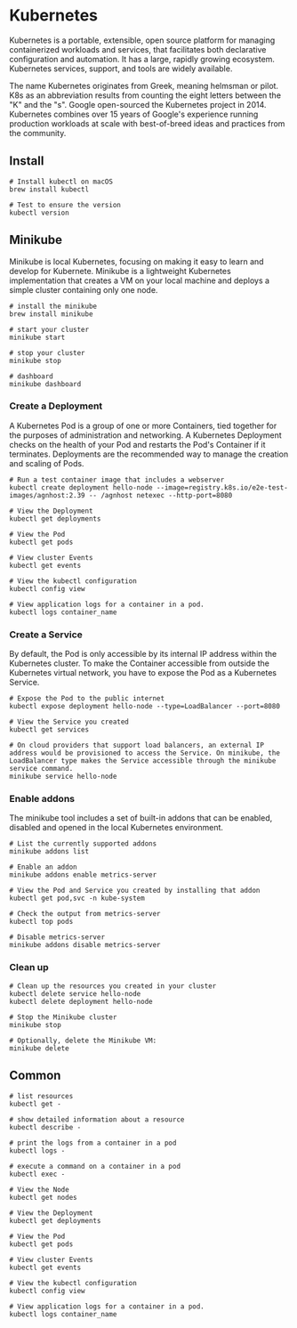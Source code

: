 # Kubernetes

Kubernetes is a portable, extensible, open source platform for managing containerized workloads and services, that facilitates both declarative configuration and automation. It has a large, rapidly growing ecosystem. Kubernetes services, support, and tools are widely available.

The name Kubernetes originates from Greek, meaning helmsman or pilot. K8s as an abbreviation results from counting the eight letters between the "K" and the "s". Google open-sourced the Kubernetes project in 2014. Kubernetes combines over 15 years of Google's experience running production workloads at scale with best-of-breed ideas and practices from the community.

## Install

```shell
# Install kubectl on macOS
brew install kubectl

# Test to ensure the version
kubectl version
```

## Minikube

Minikube is local Kubernetes, focusing on making it easy to learn and develop for Kubernete. Minikube is a lightweight Kubernetes implementation that creates a VM on your local machine and deploys a simple cluster containing only one node.

```shell
# install the minikube
brew install minikube

# start your cluster
minikube start

# stop your cluster
minikube stop

# dashboard
minikube dashboard
```

### Create a Deployment

A Kubernetes Pod is a group of one or more Containers, tied together for the purposes of administration and networking. A Kubernetes Deployment checks on the health of your Pod and restarts the Pod's Container if it terminates. Deployments are the recommended way to manage the creation and scaling of Pods.

```shell
# Run a test container image that includes a webserver
kubectl create deployment hello-node --image=registry.k8s.io/e2e-test-images/agnhost:2.39 -- /agnhost netexec --http-port=8080

# View the Deployment
kubectl get deployments

# View the Pod
kubectl get pods

# View cluster Events
kubectl get events

# View the kubectl configuration
kubectl config view

# View application logs for a container in a pod.
kubectl logs container_name
```

### Create a Service

By default, the Pod is only accessible by its internal IP address within the Kubernetes cluster. To make the Container accessible from outside the Kubernetes virtual network, you have to expose the Pod as a Kubernetes Service.

```shell
# Expose the Pod to the public internet
kubectl expose deployment hello-node --type=LoadBalancer --port=8080

# View the Service you created
kubectl get services

# On cloud providers that support load balancers, an external IP address would be provisioned to access the Service. On minikube, the LoadBalancer type makes the Service accessible through the minikube service command.
minikube service hello-node
```

### Enable addons

The minikube tool includes a set of built-in addons that can be enabled, disabled and opened in the local Kubernetes environment.

```shell
# List the currently supported addons
minikube addons list

# Enable an addon
minikube addons enable metrics-server

# View the Pod and Service you created by installing that addon
kubectl get pod,svc -n kube-system

# Check the output from metrics-server
kubectl top pods

# Disable metrics-server
minikube addons disable metrics-server
```

### Clean up

```shell
# Clean up the resources you created in your cluster
kubectl delete service hello-node
kubectl delete deployment hello-node

# Stop the Minikube cluster
minikube stop

# Optionally, delete the Minikube VM:
minikube delete
```

## Common

```shell
# list resources
kubectl get -

# show detailed information about a resource
kubectl describe -

# print the logs from a container in a pod
kubectl logs -

# execute a command on a container in a pod
kubectl exec -

# View the Node
kubectl get nodes

# View the Deployment
kubectl get deployments

# View the Pod
kubectl get pods

# View cluster Events
kubectl get events

# View the kubectl configuration
kubectl config view

# View application logs for a container in a pod.
kubectl logs container_name
```

